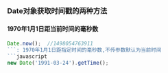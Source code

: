 ### Date对象获取时间戳的两种方法
#### 1970年1月1日距当前时间的毫秒数
```javascript
Date.now();  //1498054763911
```: 1970年1月1日距指定时间的毫秒数,不传参数默认为当前时间
```javascript
new Date('1991-03-24').getTime();
```
